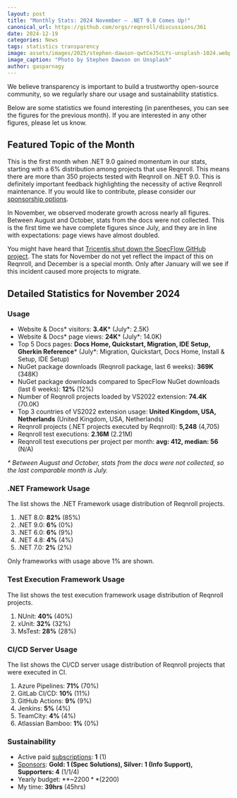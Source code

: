 ```yaml
---
layout: post
title: "Monthly Stats: 2024 November — .NET 9.0 Comes Up!"
canonical_url: https://github.com/orgs/reqnroll/discussions/361
date: 2024-12-19
categories: News
tags: statistics transparency
image: assets/images/2025/stephen-dawson-qwtCeJ5cLYs-unsplash-1024.webp
image_caption: "Photo by Stephen Dawson on Unsplash"
author: gasparnagy
---
```


We believe transparency is important to build a trustworthy open-source community, so we regularly share our usage and sustainability statistics.

Below are some statistics we found interesting (in parentheses, you can see the figures for the previous month). If you are interested in any other figures, please let us know.

## Featured Topic of the Month

This is the first month when .NET 9.0 gained momentum in our stats, starting with a 6% distribution among projects that use Reqnroll. This means there are more than 350 projects tested with Reqnroll on .NET 9.0. This is definitely important feedback highlighting the necessity of active Reqnroll maintenance. If you would like to contribute, please consider our [sponsorship options](https://reqnroll.net/sponsorship/).

In November, we observed moderate growth across nearly all figures. Between August and October, stats from the docs were not collected. This is the first time we have complete figures since July, and they are in line with expectations: page views have almost doubled.

You might have heard that [Tricentis shut down the SpecFlow GitHub project](https://github.com/orgs/reqnroll/discussions/359). The stats for November do not yet reflect the impact of this on Reqnroll, and December is a special month. Only after January will we see if this incident caused more projects to migrate.

## Detailed Statistics for November 2024

### Usage

* Website & Docs* visitors: **3.4K*** (July*: 2.5K)
* Website & Docs* page views: **24K*** (July*: 14.0K)
* Top 5 Docs pages: **Docs Home, Quickstart, Migration, IDE Setup, Gherkin Reference*** (July*: Migration, Quickstart, Docs Home, Install & Setup, IDE Setup)
* NuGet package downloads (Reqnroll package, last 6 weeks): **369K** (348K)
* NuGet package downloads compared to SpecFlow NuGet downloads (last 6 weeks): **12%** (12%)
* Number of Reqnroll projects loaded by VS2022 extension: **74.4K** (70.0K)
* Top 3 countries of VS2022 extension usage: **United Kingdom, USA, Netherlands** (United Kingdom, USA, Netherlands)
* Reqnroll projects (.NET projects executed by Reqnroll): **5,248** (4,705)
* Reqnroll test executions: **2.16M** (2.21M)
* Reqnroll test executions per project per month: **avg: 412, median: 56** (N/A)

_* Between August and October, stats from the docs were not collected, so the last comparable month is July._

### .NET Framework Usage

The list shows the .NET Framework usage distribution of Reqnroll projects.

1. .NET 8.0: **82%** (85%)
2. .NET 9.0: **6%** (0%)
3. .NET 6.0: **6%** (9%)
4. .NET 4.8: **4%** (4%)
5. .NET 7.0: **2%** (2%)

Only frameworks with usage above 1% are shown.

### Test Execution Framework Usage

The list shows the test execution framework usage distribution of Reqnroll projects.

1. NUnit: **40%** (40%)
2. xUnit: **32%** (32%)
3. MsTest: **28%** (28%)

### CI/CD Server Usage

The list shows the CI/CD server usage distribution of Reqnroll projects that were executed in CI.

1. Azure Pipelines: **71%** (70%)
2. GitLab CI/CD: **10%** (11%)
3. GitHub Actions: **9%** (9%)
4. Jenkins: **5%** (4%)
5. TeamCity: **4%** (4%)
6. Atlassian Bamboo: **1%** (0%)

### Sustainability

* Active paid [subscriptions](https://reqnroll.net/support/): **1** (1)
* [Sponsors](https://reqnroll.net/sponsorship/): **Gold: 1 (Spec Solutions), Silver: 1 (Info Support), Supporters: 4** (1/1/4)
* Yearly budget: **~$2200** ($2200)
* My time: **39hrs** (45hrs)
